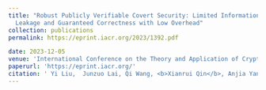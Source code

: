 ```yaml
---
title: "Robust Publicly Verifiable Covert Security: Limited Information
  Leakage and Guaranteed Correctness with Low Overhead"
collection: publications
permalink: https://eprint.iacr.org/2023/1392.pdf

date: 2023-12-05
venue: 'International Conference on the Theory and Application of Cryptology and Information Security (<b>ASIACRYPT</b>)'
paperurl: 'https://eprint.iacr.org/'
citation: ' Yi Liu,  Junzuo Lai, Qi Wang, <b>Xianrui Qin</b>, Anjia Yang,  Jian Weng'
---
```


<!-- [Download paper here](https://eprint.iacr.org/2023/1392.pdf) -->


